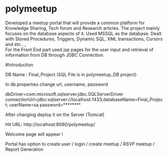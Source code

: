 # polymeetup
Developed a meetup portal that will provide a common platform for Knowledge Sharing, Tech forum and Research articles. 
The project mainly focuses on the database aspects of it. Used MSSQL as the database. 
Dealt with Stored Procedures, Triggers, Dynamic SQL, XML transactions, Cursors and etc.. ,   
For the Front End part used jsp pages for the user input and retrieval of information from DB through JDBC Connection.

#Introduction

DB Name : Final_Project 
(SQL File is in polymeetup_DB project)

In db.properties change url, username, password

dbDriver=com.microsoft.sqlserver.jdbc.SQLServerDriver
connectionUrl=jdbc:sqlserver://localhost:1433;databaseName=Final_Project;
userName=sa
password=********

After changing deploy it on the Server (Tomcat) 

Hit URL: http://localhost:8080/polymeetup/ 

Welcome page will appear !

Portal has option to create user / login  / create meetup / RSVP meetup / Report Generation 

